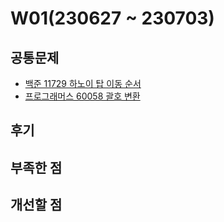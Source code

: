 # W01(230627 ~ 230703)

## 공통문제
- [백준 11729 하노이 탑 이동 순서](https://www.acmicpc.net/problem/11729)
- [프로그래머스 60058 괄호 변환](https://school.programmers.co.kr/learn/courses/30/lessons/60058?language=python3)

## 후기


## 부족한 점


## 개선할 점